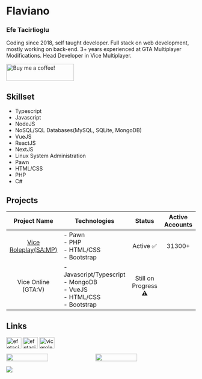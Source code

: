 # Flaviano
### Efe Tacirlioglu

Coding since 2018, self taught developer. Full stack on web development, mostly working on back-end. 3+ years experienced at GTA Multiplayer Modifications. Head Developer in Vice Multiplayer.

<a target="_blank" href="https://www.buymeacoffee.com/efetacirlioglu"><img src="https://www.upload.ee/image/14907815/blue-button.webp" alt="Buy me a coffee!" style="height: 45px !important;width: 180px;" ></a>

## **Skillset**

* Typescript
* Javascript
* NodeJS
* NoSQL/SQL Databases(MySQL, SQLite, MongoDB)
* VueJS
* ReactJS
* NextJS
* Linux System Administration
* Pawn
* HTML/CSS
* PHP
* C#

## **Projects**

|           Project Name           | Technologies                                                                                                        |        Status       | Active Accounts
|:--------------------------------:|-------------------------------------------------------------------------------------------------------------------------|:-------------------:|:--------------------------------:|
|           <a href="https://www.vice-rp.com/" target="_blank">Vice Roleplay(SA:MP)</a>          | - Pawn<br>- PHP<br>- HTML/CSS<br>- Bootstrap<br>                                                                      | Active ✅ | 31300+
|           Vice Online (GTA:V)          | - Javascript/Typescript<br>- MongoDB<br>- VueJS<br>- HTML/CSS<br>- Bootstrap                                 |      Still on Progress ⚠️  |     

## **Links**

<a href="https://www.linkedin.com/in/efe-tacirlio%C4%9Flu-29b66a1b5/" target="_blank"><img align="center" src="https://cdn.jsdelivr.net/npm/simple-icons@3.0.1/icons/linkedin.svg" alt="efetacirlioglu" height="30" width="40" /></a>
<a href="https://instagram.com/efetacirliogluu" target="_blank"><img align="center" src="https://cdn.jsdelivr.net/npm/simple-icons@3.0.1/icons/instagram.svg" alt="efetacirliogluu" height="30" width="40" /></a>
<a href="https://discord.gg/viceroleplay" target="_blank"><img align="center" src="https://cdn.jsdelivr.net/npm/simple-icons@3.0.1/icons/discord.svg" alt="viceroleplay" height="30" width="40" /></a>

<div style="display:flex;flex-direction:row;">
<img width="47%" src="https://wakatime.com/share/@2afdf49c-4985-40de-98dd-25662b2d66c0/3d404966-c12e-4211-848b-b1a5b2f584d7.svg"/>
<img width="47%" src="https://wakatime.com/share/@2afdf49c-4985-40de-98dd-25662b2d66c0/403df778-1fe2-40b7-930a-77183e4a8cf0.svg"/>
</div>

![](https://komarev.com/ghpvc/?username=Flavianooo)
